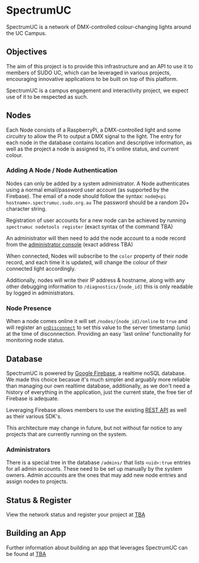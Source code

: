 # SpectrumUC
SpectrumUC is a network of DMX-controlled colour-changing lights around the UC Campus.

## Objectives
The aim of this project is to provide this infrastructure and an API to use it to members of SUDO UC, which can be leveraged in various projects, encouraging innovative applications to be built on top of this platform.

SpectrumUC is a campus engagement and interactivity project, we expect use of it to be respected as such.

## Nodes
Each Node consists of a RaspberryPi, a DMX-controlled light and some circuitry to allow the Pi to output a DMX signal to the light. The entry for each node in the database contains location and descriptive information, as well as the project a node is assigned to, it's online status, and current colour.

### Adding A Node / Node Authentication
Nodes can only be added by a system administrator. A Node authenticates using a normal email/password user account (as supported by the Firebase).
The email of a node should follow the syntax: `node@<pi hostname>.spectrumuc.sudo.org.au`
The password should be a random 20+ character string.

Registration of user accounts for a new node can be achieved by running `spectrumuc nodetools register` (exact syntax of the command TBA)

An administrator will then need to add the node account to a node record from the [administrator console](https://sudo-spectrumuc.firebaseapp.com/) (exact address TBA)

When connected, Nodes will subscribe to the `color` property of their node record, and each time it is updated, will change the colour of their connected light accordingly.

Additionally, nodes will write their IP address & hostname, along with any other debugging information to `/diagnostics/{node_id}` this is only readable by logged in administrators.

### Node Presence
When a node comes online it will set `/nodes/{node_id}/online` to `true` and will register an [`onDisconnect`](https://firebase.google.com/docs/reference/node/firebase.database.OnDisconnect) to set this value to the server timestamp (unix) at the time of disconnection. Providing an easy 'last online' functionality for monitoring node status.

## Database
SpectrumUC is powered by [Google Firebase](firebase.google.com), a realtime noSQL database. We made this choice becasue it's much simpler and arguably more reliable than managing our own realtime database, additionally, as we don't need a history of everything in the application, just the current state, the free tier of Firebase is adequate.

Leveraging Firebase allows members to use the existing [REST API](https://firebase.google.com/docs/reference/rest/database/) as well as their various SDK's.

This architecture may change in future, but not without far notice to any projects that are currently running on the system.

### Administrators
There is a special tree in the database `/admins/` that lists `<uid>:true` entries for all admin accounts. These need to be set up manually by the system owners. Admin accounts are the ones that may add new node entries and assign nodes to projects.

## Status & Register
View the network status and register your project at [TBA]()

## Building an App
Further information about building an app that leverages SpectrumUC can be found at [TBA]()

